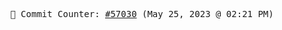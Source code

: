 <p align="center">
    <samp>
        📮 Commit Counter: <a href="https://github.com/Javascript-void0/Javascript-void0/commits/main">#57030</a> (May 25, 2023 @ 02:21 PM)
    </samp>
</p>